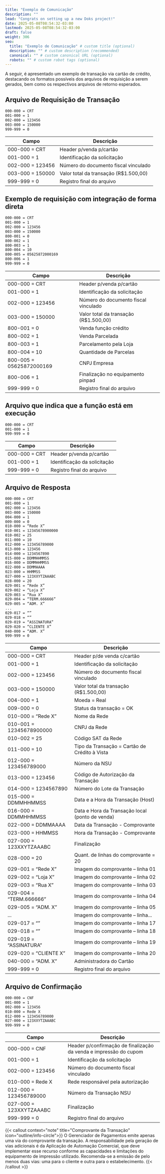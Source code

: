 ```yaml
---
title: "Exemplo de Comunicação"
description: ""
lead: "Congrats on setting up a new Doks project!"
date: 2025-05-08T08:54:32-03:00
lastmod: 2025-05-08T08:54:32-03:00
draft: false
weight: 306
seo:
  title: "Exemplo de Comunicação" # custom title (optional)
  description: "" # custom description (recommended)
  canonical: "" # custom canonical URL (optional)
  robots: "" # custom robot tags (optional)
---
```


A seguir, é apresentado um exemplo de transação via cartão de crédito, destacando os formatos possíveis dos arquivos de requisição a serem gerados, bem como os respectivos arquivos de retorno esperados.

## Arquivo de Requisição de Transação

```txt {title="C:\TEF_DIAL\REQ\IntPos.001"}
000-000 = CRT
001-000 = 1
002-000 = 123456
003-000 = 150000
999-999 = 0
```

| Campo             | Descrição                                     |
|-------------------|-----------------------------------------------|
| 000-000 = CRT     | Header p/venda p/cartão                       |
| 001-000 = 1       | Identificação da solicitação                  |
| 002-000 = 123456  | Número do documento fiscal vinculado          |
| 003-000 = 150000  | Valor total da transação (R$1.500,00)         |
| 999-999 = 0       | Registro final do arquivo                     |


## Exemplo de requisição com integração de forma direta

```txt {title="C:\TEF_DIAL\REQ\IntPos.001"}
000-000 = CRT
001-000 = 1
002-000 = 123456
003-000 = 150000
800-001 = 0
800-002 = 1
800-003 = 1
800-004 = 10
800-005 = 05625872000169
800-006 = 1
999-999 = 0
```

| Campo               | Descrição                                     |
|---------------------|-----------------------------------------------|
| 000-000 = CRT       | Header p/venda p/cartão                       |
| 001-000 = 1         | Identificação da solicitação                  |
| 002-000 = 123456    | Número do documento fiscal vinculado          |
| 003-000 = 150000    | Valor total da transação (R$1.500,00)         |
| 800-001 = 0         | Venda função crédito                          |
| 800-002 = 1         | Venda Parcelada                               |
| 800-003 = 1         | Parcelamento pela Loja                        |
| 800-004 = 10        | Quantidade de Parcelas                        |
| 800-005 = 05625872000169 | CNPJ Empresa                          |
| 800-006 = 1         | Finalização no equipamento pinpad             |
| 999-999 = 0         | Registro final do arquivo                     |


## Arquivo que indica que a função está em execução

```txt {title="C:\TEF_DIAL\RESP\IntPos.Sts"}
000-000 = CRT
001-000 = 1
999-999 = 0
```

| Campo           | Descrição                          |
|-----------------|-------------------------------------|
| 000-000 = CRT   | Header p/venda p/cartão            |
| 001-000 = 1     | Identificação da solicitação       |
| 999-999 = 0     | Registro final do arquivo          |


## Arquivo de Resposta

```txt {title="C:\TEF_DIAL\RESP\IntPos.Sts"}
000-000 = CRT
001-000 = 1
002-000 = 123456
003-000 = 150000
004-000 = 1
009-000 = 0
010-000 = “Rede X”
010-001 = 12345678900000
010-002 = 25
011-000 = 10
012-000 = 123456789000
013-000 = 123456
014-000 = 1234567890
015-000 = DDMMHHMMSS
016-000 = DDMMHHMMSS
022-000 = DDMMAAAA
023-000 = HHMMSS
027-000 = 123XXYTZAAABC
028-000 = 20
029-001 = “Rede X”
029-002 = “Loja X”
029-003 = “Rua X”
029-004 = “TERM.666666”
029-005 = “ADM. X”
...
029-017 = “”
029-018 = “”
029-019 = “ASSINATURA”
029-020 = “CLIENTE X”
040-000 = “ADM. X”
999-999 = 0
```

| Campo             | Descrição                                      |
|-------------------|------------------------------------------------|
| 000-000 = CRT     | Header p/de venda c/cartão                     |
| 001-000 = 1       | Identificação da solicitação                   |
| 002-000 = 123456  | Número do documento fiscal vinculado           |
| 003-000 = 150000  | Valor total da transação (R$1.500,00)          |
| 004-000 = 1       | Moeda = Real                                   |
| 009-000 = 0       | Status da transação = OK                       |
| 010-000 = “Rede X”| Nome da Rede                                   |
| 010-001 = 12345678900000 | CNPJ da Rede                           |
| 010-002 = 25      | Código SAT da Rede                             |
| 011-000 = 10      | Tipo da Transação = Cartão de Crédito à Vista  |
| 012-000 = 123456789000 | Número da NSU                            |
| 013-000 = 123456  | Código de Autorização da Transação             |
| 014-000 = 1234567890 | Número do Lote da Transação                |
| 015-000 = DDMMHHMMSS | Data e a Hora da Transação (Host)          |
| 016-000 = DDMMHHMMSS | Data e Hora da Transação local (ponto de venda) |
| 022-000 = DDMMAAAA| Data da Transação - Comprovante                |
| 023-000 = HHMMSS  | Hora da Transação - Comprovante                |
| 027-000 = 123XXYTZAAABC | Finalização                            |
| 028-000 = 20      | Quant. de linhas do comprovante = 20           |
| 029-001 = “Rede X”| Imagem do comprovante – linha 01               |
| 029-002 = “Loja X”| Imagem do comprovante – linha 02               |
| 029-003 = “Rua X” | Imagem do comprovante – linha 03               |
| 029-004 = “TERM.666666” | Imagem do comprovante – linha 04       |
| 029-005 = “ADM. X”| Imagem do comprovante – linha 05               |
| ...               | Imagem do comprovante – linha...               |
| 029-017 = “”      | Imagem do comprovante – linha 17               |
| 029-018 = “”      | Imagem do comprovante – linha 18               |
| 029-019 = “ASSINATURA” | Imagem do comprovante – linha 19        |
| 029-020 = “CLIENTE X” | Imagem do comprovante – linha 20         |
| 040-000 = “ADM. X”| Administradora do Cartão                       |
| 999-999 = 0       | Registro final do arquivo                      |


## Arquivo de Confirmação

```txt {title="C:\TEF_DIAL\REQ\IntPos.001"}
000-000 = CNF
001-000 = 1
002-000 = 123456
010-000 = Rede X
012-000 = 123456789000
027-000 = 123XXYTZAAABC
999-999 = 0
```

| Campo               | Descrição                                                              |
|---------------------|------------------------------------------------------------------------|
| 000-000 = CNF       | Header p/confirmação de finalização da venda e impressão do cupom     |
| 001-000 = 1         | Identificação da solicitação                                           |
| 002-000 = 123456    | Número do documento fiscal vinculado                                   |
| 010-000 = Rede X    | Rede responsável pela autorização                                      |
| 012-000 = 123456789000 | Número da Transação NSU                                             |
| 027-000 = 123XXYTZAAABC | Finalização                                                       |
| 999-999 = 0         | Registro final do arquivo                                              |


{{< callout context="note"  title="Comprovante da Transação" icon="outline/info-circle">}}
  O Gerenciador de Pagamentos emite apenas uma via do comprovante da transação. A responsabilidade pela geração de vias adicionais é da Aplicação de Automação Comercial, que deve implementar esse recurso conforme as capacidades e limitações do equipamento de impressão utilizado. Recomenda-se a emissão de pelo menos duas vias: uma para o cliente e outra para o estabelecimento.
{{< /callout >}}
